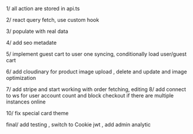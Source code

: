 1/ all action are stored in api.ts

2/ react query fetch, use custom hook

3/ populate with real data

4/ add seo metadate

5/ implement guest cart to user one syncing, conditionally load user/guest cart 

6/ add cloudinary for product image upload , delete and update and image optimization

7/ add stripe and start working with order fetching, editing
8/ add connect to ws for user account count and block checkout if there are multiple instances online

10/ fix special card theme

final/ add testing , switch to Cookie jwt , add admin analytic

